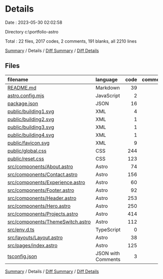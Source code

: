 # Details

Date : 2023-05-30 02:02:58

Directory c:\\portfolio-astro

Total : 22 files,  2017 codes, 2 comments, 191 blanks, all 2210 lines

[Summary](results.md) / Details / [Diff Summary](diff.md) / [Diff Details](diff-details.md)

## Files
| filename | language | code | comment | blank | total |
| :--- | :--- | ---: | ---: | ---: | ---: |
| [README.md](/README.md) | Markdown | 39 | 0 | 17 | 56 |
| [astro.config.mjs](/astro.config.mjs) | JavaScript | 2 | 1 | 2 | 5 |
| [package.json](/package.json) | JSON | 16 | 0 | 1 | 17 |
| [public/building1.svg](/public/building1.svg) | XML | 4 | 0 | 0 | 4 |
| [public/building2.svg](/public/building2.svg) | XML | 1 | 0 | 0 | 1 |
| [public/building3.svg](/public/building3.svg) | XML | 1 | 0 | 0 | 1 |
| [public/building4.svg](/public/building4.svg) | XML | 1 | 0 | 0 | 1 |
| [public/favicon.svg](/public/favicon.svg) | XML | 9 | 0 | 1 | 10 |
| [public/global.css](/public/global.css) | CSS | 244 | 0 | 51 | 295 |
| [public/reset.css](/public/reset.css) | CSS | 123 | 0 | 1 | 124 |
| [src/components/About.astro](/src/components/About.astro) | Astro | 74 | 0 | 7 | 81 |
| [src/components/Contact.astro](/src/components/Contact.astro) | Astro | 156 | 0 | 18 | 174 |
| [src/components/Experience.astro](/src/components/Experience.astro) | Astro | 60 | 0 | 2 | 62 |
| [src/components/Footer.astro](/src/components/Footer.astro) | Astro | 92 | 0 | 1 | 93 |
| [src/components/Header.astro](/src/components/Header.astro) | Astro | 253 | 0 | 16 | 269 |
| [src/components/Hero.astro](/src/components/Hero.astro) | Astro | 250 | 0 | 29 | 279 |
| [src/components/Projects.astro](/src/components/Projects.astro) | Astro | 414 | 0 | 15 | 429 |
| [src/components/ThemeSwitch.astro](/src/components/ThemeSwitch.astro) | Astro | 112 | 0 | 17 | 129 |
| [src/env.d.ts](/src/env.d.ts) | TypeScript | 0 | 1 | 1 | 2 |
| [src/layouts/Layout.astro](/src/layouts/Layout.astro) | Astro | 38 | 0 | 4 | 42 |
| [src/pages/index.astro](/src/pages/index.astro) | Astro | 125 | 0 | 8 | 133 |
| [tsconfig.json](/tsconfig.json) | JSON with Comments | 3 | 0 | 0 | 3 |

[Summary](results.md) / Details / [Diff Summary](diff.md) / [Diff Details](diff-details.md)